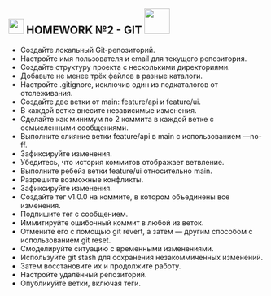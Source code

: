 <h2><img src="https://emojis.slackmojis.com/emojis/images/1531849430/4246/blob-sunglasses.gif?1531849430" width="30"/> HOMEWORK №2 - GIT <img src="https://media.giphy.com/media/12oufCB0MyZ1Go/giphy.gif" width="50"></h2>


* Создайте локальный Git-репозиторий.
* Настройте имя пользователя и email для текущего репозитория.
* Создайте структуру проекта с несколькими директориями.
* Добавьте не менее трёх файлов в разные каталоги.
* Настройте .gitignore, исключив один из подкаталогов от отслеживания.
* Создайте две ветки от main: feature/api и feature/ui.
* В каждой ветке внесите независимые изменения.
* Сделайте как минимум по 2 коммита в каждой ветке с осмысленными сообщениями.
* Выполните слияние ветки feature/api в main с использованием —no-ff.
* Зафиксируйте изменения.
* Убедитесь, что история коммитов отображает ветвление.
* Выполните ребейз ветки feature/ui относительно main.
* Разрешите возможные конфликты.
* Зафиксируйте изменения.
* Создайте тег v1.0.0 на коммите, в котором объединены все изменения.
* Подпишите тег с сообщением.
* Иммитируйте ошибочный коммит в любой из веток.
* Отмените его с помощью git revert, а затем — другим способом с использованием git reset.
* Смоделируйте ситуацию с временными изменениями.
* Используйте git stash для сохранения незакоммиченных изменений.
* Затем восстановите их и продолжите работу.
* Настройте удалённый репозиторий.
* Опубликуйте ветки, включая теги.

